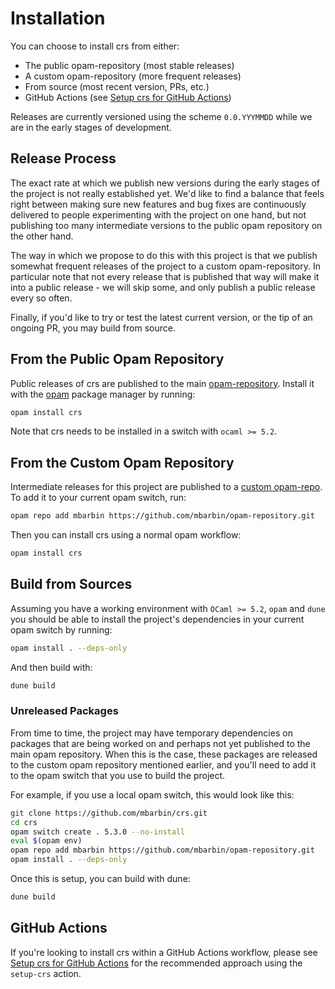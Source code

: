 # Installation

You can choose to install crs from either:

- The public opam-repository (most stable releases)
- A custom opam-repository (more frequent releases)
- From source (most recent version, PRs, etc.)
- GitHub Actions (see [Setup crs for GitHub Actions](./setup-crs-for-github-actions.md))

Releases are currently versioned using the scheme `0.0.YYYMMDD` while we are in the early stages of development.

## Release Process

The exact rate at which we publish new versions during the early stages of the project is not really established yet. We'd like to find a balance that feels right between making sure new features and bug fixes are continuously delivered to people experimenting with the project on one hand, but not publishing too many intermediate versions to the public opam repository on the other hand.

The way in which we propose to do this with this project is that we publish somewhat frequent releases of the project to a custom opam-repository. In particular note that not every release that is published that way will make it into a public release - we will skip some, and only publish a public release every so often.

Finally, if you'd like to try or test the latest current version, or the tip of an ongoing PR, you may build from source.

## From the Public Opam Repository

Public releases of crs are published to the main [opam-repository](https://github.com/ocaml/opam-repository). Install it with the [opam](https://opam.ocaml.org) package manager by running:

<!-- $MDX skip -->
```sh
opam install crs
```

Note that crs needs to be installed in a switch with `ocaml >= 5.2`.

## From the Custom Opam Repository

Intermediate releases for this project are published to a [custom opam-repo](https://github.com/mbarbin/opam-repository.git). To add it to your current opam switch, run:

<!-- $MDX skip -->
```sh
opam repo add mbarbin https://github.com/mbarbin/opam-repository.git
```

Then you can install crs using a normal opam workflow:

<!-- $MDX skip -->
```sh
opam install crs
```

## Build from Sources

Assuming you have a working environment with `OCaml >= 5.2`, `opam` and `dune` you should be able to install the project's dependencies in your current opam switch by running:

<!-- $MDX skip -->
```sh
opam install . --deps-only
```

And then build with:

<!-- $MDX skip -->
```sh
dune build
```

### Unreleased Packages

From time to time, the project may have temporary dependencies on packages that are being worked on and perhaps not yet published to the main opam repository. When this is the case, these packages are released to the custom opam repository mentioned earlier, and you'll need to add it to the opam switch that you use to build the project.

For example, if you use a local opam switch, this would look like this:

<!-- $MDX skip -->
```sh
git clone https://github.com/mbarbin/crs.git
cd crs
opam switch create . 5.3.0 --no-install
eval $(opam env)
opam repo add mbarbin https://github.com/mbarbin/opam-repository.git
opam install . --deps-only
```

Once this is setup, you can build with dune:

<!-- $MDX skip -->
```sh
dune build
```

## GitHub Actions

If you're looking to install crs within a GitHub Actions workflow, please see [Setup crs for GitHub Actions](./setup-crs-for-github-actions.md) for the recommended approach using the `setup-crs` action.
